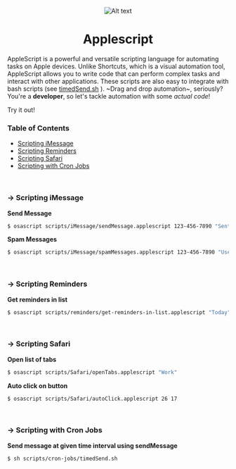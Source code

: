 <p align="center">
 <img src="https://josephmanni.com/assets/img/script-editor.png" alt="Alt text" title="Applescript">
</p>
<h1 align="center">Applescript</h1>

AppleScript is a powerful and versatile scripting language for automating tasks on Apple devices. Unlike Shortcuts, which is a visual automation tool, AppleScript allows you to write code that can perform complex tasks and interact with other applications. These scripts are also easy to integrate with bash scripts (see [timedSend.sh](https://github.com/JosephManni/applescript/timedSend.sh) ). ~Drag and drop automation~, seriously? You're a **developer**, so let's tackle automation with some *actual code*!

 Try it out!


### Table of Contents

- [Scripting iMessage](#-scripting-iMessage)
- [Scripting Reminders](#-scripting-Reminders)
- [Scripting Safari](#-scripting-Safari)
- [Scripting with Cron Jobs](#-scripting-with-Cron-Jobs)

<br/>

### → Scripting iMessage

**Send Message**

```sh
$ osascript scripts/iMessage/sendMessage.applescript 123-456-7890 "Sent from applescript!"
```

**Spam Messages**

```sh
$ osascript scripts/iMessage/spamMessages.applescript 123-456-7890 "Use tabs instead of spaces next time!" 100
```

<br/>

### → Scripting Reminders

**Get reminders in list**

```sh
$ osascript scripts/reminders/get-reminders-in-list.applescript "Today"
```


<br/>

### → Scripting Safari

**Open list of tabs**

```sh
$ osascript scripts/Safari/openTabs.applescript "Work"
```

**Auto click on button**

```sh
$ osascript scripts/Safari/autoClick.applescript 26 17
```


<br/>

### → Scripting with Cron Jobs

**Send message at given time interval using sendMessage**

```sh
$ sh scripts/cron-jobs/timedSend.sh
```
